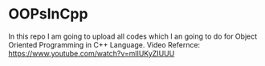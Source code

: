 # OOPsInCpp
In this repo I am going to upload all codes which I an going to do for Object Oriented Programming in C++ Language.
Video Refernce:
https://www.youtube.com/watch?v=mlIUKyZIUUU
